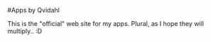 #Apps by Qvidahl

This is the "official" web site for my apps. Plural, as I hope they will multiply.. :D
